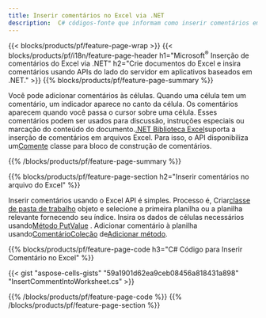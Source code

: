 ```yaml
---
title: Inserir comentários no Excel via .NET
description:  C# códigos-fonte que informam como inserir comentários em Microsoft arquivos do Excel usando a biblioteca .NET.
---
```

{{< blocks/products/pf/feature-page-wrap >}}
{{< blocks/products/pf/i18n/feature-page-header h1="Microsoft<sup>&reg;</sup> Inserção de comentários do Excel via .NET" h2="Crie documentos do Excel e insira comentários usando APIs do lado do servidor em aplicativos baseados em .NET." >}}
{{% blocks/products/pf/feature-page-summary %}}

 Você pode adicionar comentários às células. Quando uma célula tem um comentário, um indicador aparece no canto da célula. Os comentários aparecem quando você passa o cursor sobre uma célula. Esses comentários podem ser usados para discussão, instruções especiais ou marcação do conteúdo do documento.[.NET Biblioteca Excel](/cells/pt/net/)suporta a inserção de comentários em arquivos Excel. Para isso, o API disponibiliza um[Comente](https://reference.aspose.com/cells/net/aspose.cells/comment) classe para bloco de construção de comentários.

{{% /blocks/products/pf/feature-page-summary %}}

{{% blocks/products/pf/feature-page-section h2="Inserir comentários no arquivo do Excel" %}}

 Inserir comentários usando o Excel API é simples. Processo é, Criar[classe de pasta de trabalho](https://reference.aspose.com/cells/net/aspose.cells/workbook) objeto e selecione a primeira planilha ou a planilha relevante fornecendo seu índice. Insira os dados de células necessários usando[Método PutValue](https://reference.aspose.com/cells/net/aspose.cells/cell/methods/putvalue/index) . Adicionar comentário à planilha usando[ComentárioColeção](https://reference.aspose.com/cells/net/aspose.cells/commentcollection) de[Adicionar método](https://reference.aspose.com/cells/net/aspose.cells.commentcollection/add/methods/1).

{{% blocks/products/pf/feature-page-code h3="C# Código para Inserir Comentário no Excel" %}}

{{< gist "aspose-cells-gists" "59a1901d62ea9ceb08456a818431a898" "InsertCommentIntoWorksheet.cs" >}}

{{% /blocks/products/pf/feature-page-code %}}
{{% /blocks/products/pf/feature-page-section %}}
